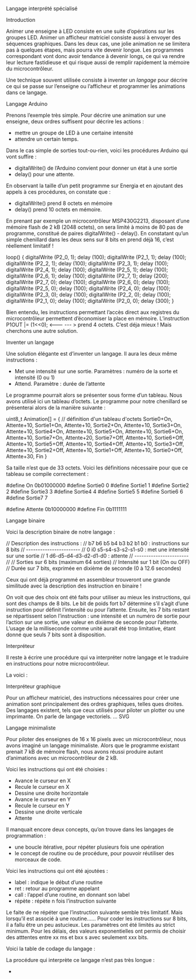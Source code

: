 
Langage interprété spécialisé

Introduction

Animer une enseigne à LED consiste en une suite d’opérations sur les groupes LED. Animer un afficheur matriciel consiste aussi à envoyer des séquences graphiques. Dans les deux cas, une jolie animation ne se limitera pas à quelques étapes, mais pourra vite devenir longue. Les programmes correspondant vont donc avoir tendance à devenir longs, ce qui va rendre leur lecture fastidieuse et qui risque aussi de remplir rapidement la mémoire du microcontrôleur.

Une technique souvent utilisée consiste à inventer un *langage* pour décrire ce qui se passe sur l’enseigne ou l’afficheur et programmer les animations dans ce langage.

Langage Arduino

Prenons l’exemple très simple. Pour décrire une animation sur une enseigne, deux ordres suffisent pour décrire les actions :

* mettre un groupe de LED à une certaine intensité
* attendre un certain temps.

Dans le cas simple de sorties tout-ou-rien, voici les procédures Arduino qui vont suffire :

* digitalWrite() de l’Arduino convient pour donner un état à une sortie
* delay() pour une attente.

En observant la taille d’un petit programme sur Energia et en ajoutant des appels à ces procédures, on constate que :

* digitalWrite() prend 8 octets en mémoire
* delay() prend 10 octets en mémoire.

En prenant par exemple un microcontrôleur MSP430G2213, disposant d’une mémoire flash de 2 kB (2048 octets), on sera limité à moins de 80 pas de programme, constitué de paires digitalWrite() - delay(). En constatant qu’un simple chenillard dans les deux sens sur 8 bits en prend déjà 16, c’est réellement limitatif !

loop() {
  digitalWrite (P2_0, 1); delay (100);
  digitalWrite (P2_1, 1); delay (100);
  digitalWrite (P2_2, 1); delay (100);
  digitalWrite (P2_3, 1); delay (100);
  digitalWrite (P2_4, 1); delay (100);
  digitalWrite (P2_5, 1); delay (100);
  digitalWrite (P2_6, 1); delay (100);
  digitalWrite (P2_7, 1); delay (200);
  digitalWrite (P2_7, 0); delay (100);
  digitalWrite (P2_6, 0); delay (100);
  digitalWrite (P2_5, 0); delay (100);
  digitalWrite (P2_4, 0); delay (100);
  digitalWrite (P2_3, 0); delay (100);
  digitalWrite (P2_2, 0); delay (100);
  digitalWrite (P2_1, 0); delay (100);
  digitalWrite (P2_0, 0); delay (300);
}

Bien entendu, les instructions permettant l’accès direct aux registres du microcontrôleur permettent d’économiser la place en mémoire.
L’instruction P1OUT |= (1<<0); <--- --- > prend 4 octets. C’est déja mieux ! Mais cherchons une autre solution.

Inventer un langage

Une solution élégante est d’inventer un langage. Il aura les deux même instructions :

* Met une intensité sur une sortie. Paramètres : numéro de la sorte et intensité (0 ou 1)
* Attend. Paramètre : durée de l’attente

Le programme pourrait alors se présenter sous forme d’un tableau. Nous avons utilisé ici un tableau d’octets. Le programme pour notre chenillard se présenterai alors de la manière suivante :

uint8_t Animation[] = { // définition d'un tableau d'octets
  Sortie0+On, Attente+10,
  Sortie1+On, Attente+10,
  Sortie2+On, Attente+10,
  Sortie3+On, Attente+10,
  Sortie4+On, Attente+10,
  Sortie5+On, Attente+10,
  Sortie6+On, Attente+10,
  Sortie7+On, Attente+20,
  Sortie7+Off, Attente+10,
  Sortie6+Off, Attente+10,
  Sortie5+Off, Attente+10,
  Sortie4+Off, Attente+10,
  Sortie3+Off, Attente+10,
  Sortie2+Off, Attente+10,
  Sortie1+Off, Attente+10,
  Sortie0+Off, Attente+30,
  Fin
}

Sa taille n’est que de 33 octets.
Voici les définitions nécessaire pour que ce tableau se compile correctement :

#define On 0b01000000
#define Sortie0 0
#define Sortie1 1
#define Sortie2 2
#define Sortie3 3
#define Sortie4 4
#define Sortie5 5
#define Sortie6 6
#define Sortie7 7

#define Attente 0b10000000
#define Fin 0b1111111

Langage binaire

Voici la description binaire de notre langage :

// Description des instructions :
// b7 b6 b5 b4 b3 b2 b1 b0  : instructions sur 8 bits
// -----------------------
//  0 i0 s5-s4-s3-s2-s1-s0  : met une intensité sur une sortie
//  1 d6-d5-d4-d3-d2-d1-d0  : attente
// -----------------------
//
// Sorties sur 6 bits (maximum 64 sorties)
// Intensité sur 1 bit (On ou OFF)
// Durée sur 7 bits, exprimée en dixième de seconde (0 à 12.6 secondes)


Ceux qui ont déjà programmé en assembleur trouveront une grande similitude avec la description des instruction en binaire !

On voit que des choix ont été faits pour utiliser au mieux les instructions, qui sont des champs de 8 bits. Le bit de poids fort b7 détermine s’il s’agit d’une instruction pour définit l’intensité ou pour l’attente. Ensuite, les 7 bits restant se répartissent selon l’instruction : une intensité et un numéro de sortie pour l’action sur une sortie, une valeur en dixième de seconde pour l’attente. L’usage de la milliseconde comme unité aurait été trop limitative, étant donné que seuls 7 bits sont à disposition.


Interpréteur

Il reste à écrire une procédure qui va interpréter notre langage et le traduire en instructions pour notre microcontrôleur.

La voici :


Interpréteur graphique

Pour un afficheur matriciel, des instructions nécessaires pour créer une animation sont principalement des ordres graphiques, telles ques droites. Des langages existent, tels que ceux utilisés pour piloter un plotter ou une imprimante. On parle de langage vectoriels. ... SVG

Langage minimaliste

Pour piloter des enseignes de 16 x 16 pixels avec un microcontrôleur, nous avons imaginé un langage minimaliste. Alors que le programme existant prenait 7 kB de mémoire flash, nous avons réussi produire autant d’animations avec un microcontrôleur de 2 kB.

Voici les instructions qui ont été choisies :
- Avance le curseur en X
- Recule le curseur en X
- Dessine une droite horizontale
- Avance le curseur en Y
- Recule le curseur en Y
- Dessine une droite verticale
- Attente

Il manquait encore deux concepts, qu’on trouve dans les langages de programmation :
- une boucle itérative, pour répéter plusieurs fois une opération
- le concept de routine ou de procédure, pour pouvoir réutiliser des morceaux de code.

Voici les instructions qui ont été ajoutées :
- label : indique le début d’une routine
- ret : retour au programme appelant
- call : l’appel d’une routine, en donnant son label
- répète : répète n fois l’instruction suivante

Le faite de ne répéter que l’instruction suivante semble très limitatif. Mais lorsqu’il est associé à une routine......
Pour coder les instructions sur 8 bits, il a fallu être un peu astucieux. Les paramètres ont été limités au strict minimum. Pour les délais, des valeurs exponentielles ont permis de choisir des atttentes entre xx ms et bxx s avec seulement xxx bits.

Voici la table de codage du langage :

La procédure qui interprète ce langage n’est pas très longue :


-





